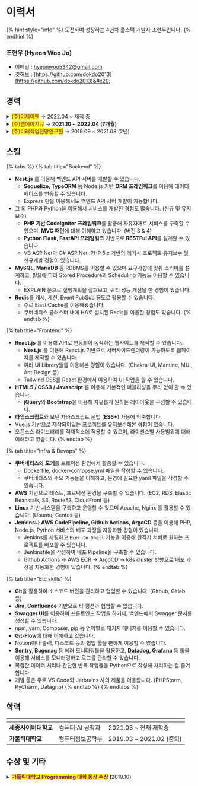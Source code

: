 # 이력서

{% hint style="info" %}
도전하며 성장하는 4년차 풀스택 개발자 조현우입니다.
{% endhint %}

### 조현우 (Hyeon Woo Jo)

* 이메일 : [hyeonwoo5342@gmail.com](mailto:hyeonwoo5342@gmail.com)
* 깃허브 : [https://github.com/dokdo2013](https://github.com/dokdo2013)&#x20;



## 경력

<details>

<summary><mark style="color:purple;">(주)이제이엔</mark> → 2022.04 ~ 재직 중</summary>





</details>

<details>

<summary><mark style="color:purple;">(주)엠에이치큐</mark> → 2<strong>021.10 ~ 2022.04 (7개월)</strong></summary>





</details>

<details>

<summary><mark style="color:purple;">(주)미래직업전망연구원</mark> → 2019.09 ~ 2021.08 (2년)</summary>



</details>



## 스킬

{% tabs %}
{% tab title="Backend" %}
* **Nest.js** 를 이용해 백엔드 API 서버를 개발할 수 있습니다.
  * **Sequelize, TypeORM** 등 Node.js 기반 **ORM 프레임워크**를 이용해 데이터베이스를 연동할 수 있습니다.
  * Express 만을 이용해서도 백엔드 API 서버 개발이 가능합니다.
* 그 외 PHP와 Python을 이용해서 서비스를 개발한 경험도 많습니다. (신규 및 유지보수)
  * **PHP 기반 CodeIgniter 프레임워크**를 활용해 자유자재로 서비스를 구축할 수 있으며, **MVC 패턴**에 대해 이해하고 있습니다. (버전 3 & 4)
  * **Python Flask, FastAPI 프레임워크** 기반으로 **RESTFul API**를 설계할 수 있습니다.
  * VB ASP.Net과 C# ASP.Net, PHP 5.x 기반의 레거시 프로젝트 유지보수 및 신규개발 경험이 있습니다.
* **MySQL, MariaDB** 등 RDBMS를 이용할 수 있으며 요구사항에 맞춰 스키마를 설계하고, 필요에 따라 Stored Procedure과 Scheduling 기능도 이용할 수 있습니다.
  * EXPLAIN 문으로 실행계획을 살펴보고, 쿼리 성능 개선을 한 경험이 있습니다.
* **Redis**를 캐시, 세션, Event PubSub 용도로 활용할 수 있습니다.
  * 주로 ElastiCache를 이용해왔습니다.
  * 쿠버네티스 클러스터 내에 HA로 설치된 Redis를 이용한 경험도 있습니다.
{% endtab %}

{% tab title="Frontend" %}
* **React.js** 를 이용해 API로 연동되어 동작하는 웹사이트를 제작할 수 있습니다.
  * **Next.js** 를 이용해 React.js 기반으로 서버사이드렌더링이 가능하도록 웹페이지를 제작할 수 있습니다.
  * 여러 UI Library들을 이용해본 경험이 있습니다. (Chakra-UI, Mantine, MUI, Ant Design 등)
  * Tailwind CSS를 React 환경에서 이용하여 UI 작업을 할 수 있습니다.
* **HTML5 / CSS3 / Javascript** 를 이용해 기본적인 퍼블리싱을 무리 없이 할 수 있습니다.
  * **jQuery**와 **Bootstrap**을 이용해 자유롭게 원하는 레이아웃을 구성할 수 있습니다.
* **타입스크립트**와 모던 자바스크립트 문법 (**ES6+**) 사용에 익숙합니다.
* Vue.js 기반으로 제작되어있는 프로젝트를 유지보수해본 경험이 있습니다.
* 오픈소스 라이브러리를 적재적소에 적용할 수 있으며, 라이센스별 사용범위에 대해 이해하고 있습니다.
{% endtab %}

{% tab title="Infra & Devops" %}
* **쿠버네티스**와 **도커**를 프로덕션 환경에서 활용할 수 있습니다.
  * Dockerfile, docker-compose.yml 파일을 작성할 수 있습니다.
  * 쿠버네티스의 주요 기능들을 이해하고, 운영에 필요한 yaml 파일을 작성할 수 있습니다.
* **AWS** 기반으로 테스트, 프로덕션 환경을 구축할 수 있습니다. (EC2, RDS, Elastic Beanstalk, S3, Route53, CloudFront 등)
* **Linux** 기반 시스템을 구축하고 운영할 수 있으며 Apache, Nginx 를 활용할 수 있습니다. (Ubuntu, Centos 등)
* **Jenkins**나 **AWS CodePipeline, Github Actions, ArgoCD** 등을 이용해 PHP, Node.js, Python 서비스의 배포 과정을 자동화한 경험이 있습니다.
  * Jenkins를 세팅하고 `Execute Shell` 기능을 이용해 원격지 서버로 원하는 프로젝트를 배포할 수 있습니다.
  * Jenkinsfile을 작성하여 배포 Pipeline을 구축할 수 있습니다.
  * Github Actions → AWS ECR → ArgoCD → k8s cluster 방향으로 배포 과정을 자동화한 경험이 있습니다.
{% endtab %}

{% tab title="Etc skills" %}
* **Git**을 활용하여 소스코드 버전을 관리하고 협업할 수 있습니다. (Github, Gitlab 등)
* **Jira, Confluence** 기반으로 타 펑션과 협업할 수 있습니다.
* **Swagger UI**를 이용하여 프론트엔드 작업을 하거나, 백엔드에서 Swagger 문서를 생성할 수 있습니다.
* npm, yarn, Composer, pip 등 언어별로 패키지 매니저를 이용할 수 있습니다.
* **Git-Flow**에 대해 이해하고 있습니다.
* Notion이나 슬랙, 디스코드 등의 협업 툴을 편하게 이용할 수 있습니다.
* **Sentry, Bugsnag** 등 에러 모니터링툴을 활용하고, **Datadog, Grafana** 등 툴을 이용해 서비스를 모니터링하고 로그를 관리할 수 있습니다.
* 복잡한 데이터 처리나 간단한 반복 작업들을 Python으로 작성해 처리하는 걸 즐겨합니다.
* 개발 툴은 주로 VS Code와 Jetbrains 사의 제품을 이용합니다. (PHPStorm, PyCharm, Datagrip)
{% endtab %}
{% endtabs %}



## 학력

<table data-card-size="large" data-view="cards"><thead><tr><th></th><th></th><th></th></tr></thead><tbody><tr><td><strong>세종사이버대학교</strong></td><td>컴퓨터·AI 공학과</td><td>2021.03 ~ 현재 재학중</td></tr><tr><td><strong>가톨릭대학교</strong></td><td>컴퓨터정보공학부</td><td>2019.03 ~ 2021.02 (중퇴)</td></tr></tbody></table>



## 수상 및 기타

<details>

<summary><mark style="color:purple;"><strong>가톨릭대학교 Programming 대회 동상 수상</strong></mark><strong> (</strong>2019.10)</summary>

ACM-ICPC 인터넷 예선과 함께 치러진 교내 알고리즘 대회에서 동상 수상. C++ 이용해 알고리즘 문제 해결

</details>

